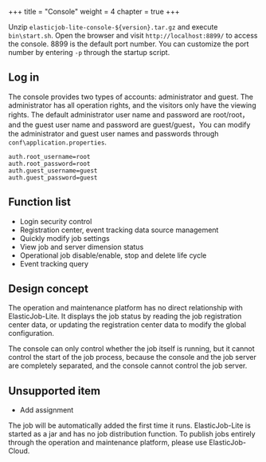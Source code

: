 +++ title = "Console"
weight = 4 chapter = true +++

Unzip `elasticjob-lite-console-${version}.tar.gz` and execute `bin\start.sh`. Open the browser and
visit `http://localhost:8899/` to access the console. 8899 is the default port number. You can customize the port number
by entering `-p` through the startup script.

## Log in

The console provides two types of accounts: administrator and guest. The administrator has all operation rights, and the
visitors only have the viewing rights. The default administrator user name and password are root/root，and the guest user
name and password are guest/guest，You can modify the administrator and guest user names and passwords
through `conf\application.properties`.

```
auth.root_username=root
auth.root_password=root
auth.guest_username=guest
auth.guest_password=guest
```

## Function list

- Login security control
- Registration center, event tracking data source management
- Quickly modify job settings
- View job and server dimension status
- Operational job disable/enable, stop and delete life cycle
- Event tracking query

## Design concept

The operation and maintenance platform has no direct relationship with ElasticJob-Lite. It displays the job status by
reading the job registration center data, or updating the registration center data to modify the global configuration.

The console can only control whether the job itself is running, but it cannot control the start of the job process,
because the console and the job server are completely separated, and the console cannot control the job server.

## Unsupported item

* Add assignment

The job will be automatically added the first time it runs. ElasticJob-Lite is started as a jar and has no job
distribution function. To publish jobs entirely through the operation and maintenance platform, please use
ElasticJob-Cloud.